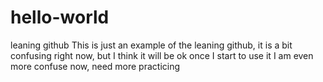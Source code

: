 # hello-world
leaning github
This is just an example of the leaning github, it is a bit confusing right now, but I think it will be ok once I start to use it
I am even more confuse now, need more practicing

